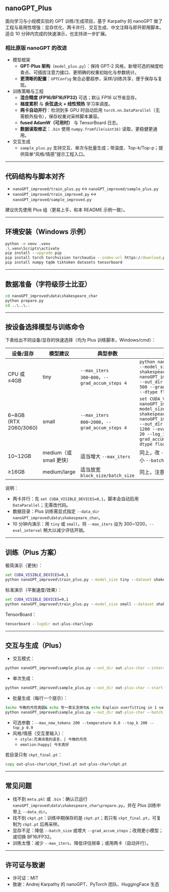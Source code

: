 ##  nanoGPT_Plus

面向学习与小规模实验的 GPT 训练/生成项目，基于 Karpathy 的 nanoGPT 做了工程与易用性增强：显存优化、两卡并行、交互生成、中文注释与即开即用脚本。适合 10 分钟内完成的快速演示，也支持进一步扩展。

### 相比原版 nanoGPT 的改进
- 模型框架
  - **GPT-Plus 架构**（`model_plus.py`）：保持 GPT-2 风格，新增可选的梯度检查点、可插拔注意力接口、更明确的权重初始化与参数统计。
  - **更清晰的配置**：`GPTConfig` 聚合必要超参，采样/训练共享，便于保存与复现。
- 训练策略与工程
  - **混合精度 (FP16/BF16/FP32)** 可选；默认 FP16 以节省显存。
  - **梯度累积** 与 **余弦退火 + 线性预热** 学习率调度。
  - **两卡自动并行**：检测到多 GPU 时自动启用 `torch.nn.DataParallel`（无需额外指令），保存权重对采样脚本兼容。
  - **fused AdamW（可用时）** 与 TensorBoard 日志。
  - **数据读取修正**：`.bin` 使用 `numpy.fromfile(uint16)` 读取，更稳健更通用。
- 交互生成
  - `sample_plus.py` 支持交互、单次与批量生成；带温度、Top-k/Top-p；提供简单“风格/情感”提示工程入口。

---

## 代码结构与脚本对齐
- `nanoGPT_improved/train_plus.py` ↔ `nanoGPT_improved/sample_plus.py`
- `nanoGPT_improved/train_improved.py` ↔ `nanoGPT_improved/sample_improved.py`

建议优先使用 Plus 组（更易上手，和本 README 示例一致）。

---

## 环境安装（Windows 示例）
```cmd
python -m venv .venv
.\.venv\Scripts\activate
pip install --upgrade pip
pip install torch torchvision torchaudio --index-url https://download.pytorch.org/whl/cu121
pip install numpy tqdm tiktoken datasets tensorboard
```

---

## 数据准备（字符级莎士比亚）
```cmd
cd nanoGPT_improved\data\shakespeare_char
python prepare.py
cd ..\..\..
```

---

## 按设备选择模型与训练命令

下表给出不同设备/显存的快速选择（均为 Plus 训练脚本，Windows/cmd）：

| 设备/显存 | 模型建议 | 典型参数 | 示例命令（两卡可选） |
|---|---|---|---|
| CPU 或 ≤4GB | tiny | `--max_iters 300~800`，`--grad_accum_steps 4` | `python nanoGPT_improved\train_plus.py --model_size tiny --dataset shakespeare_char --data_dir nanoGPT_improved\data\shakespeare_char --out_dir out-plus-char --max_iters 500 --grad_accum_steps 4 --device cpu --dtype float32` |
| 6~8GB (RTX 2060/3060) | small | `--max_iters 800~2000`，`--grad_accum_steps 4` | `set CUDA_VISIBLE_DEVICES=0,1 & python nanoGPT_improved\train_plus.py --model_size small --dataset shakespeare_char --data_dir nanoGPT_improved\data\shakespeare_char --out_dir out-plus-char --max_iters 1200 --eval_interval 200 --eval_iters 20 --log_interval 50 --grad_accum_steps 4 --device cuda --dtype float16` |
| 10~12GB | medium（或 small 更快） | 适当增大 `--max_iters` | 同上，改 `--model_size medium`，必要时调小 `--batch_size` 或 `--grad_accum_steps` |
| ≥16GB | medium/large | 适当放宽 `block_size/batch_size` | 同上，注意显存与速度平衡 |

说明：
- 两卡并行：先 `set CUDA_VISIBLE_DEVICES=0,1`，脚本会自动启用 `DataParallel`；无需改代码。
- 数据目录：Plus 训练需显式指定 `--data_dir nanoGPT_improved\data\shakespeare_char`。
- 10 分钟内演示：用 `tiny` 或 `small`，将 `--max_iters` 设为 300~1200，`--eval_interval` 稍大以减少评估开销。

---

## 训练（Plus 方案）
极简演示（更快）：
```cmd
set CUDA_VISIBLE_DEVICES=0,1
python nanoGPT_improved\train_plus.py --model_size tiny --dataset shakespeare_char --data_dir nanoGPT_improved\data\shakespeare_char --out_dir out-plus-char --max_iters 500 --eval_interval 100 --eval_iters 10 --log_interval 20 --grad_accum_steps 4 --device cuda --dtype float16
```

标准演示（平衡速度/效果）：
```cmd
set CUDA_VISIBLE_DEVICES=0,1
python nanoGPT_improved\train_plus.py --model_size small --dataset shakespeare_char --data_dir nanoGPT_improved\data\shakespeare_char --out_dir out-plus-char --max_iters 1200 --eval_interval 200 --eval_iters 20 --log_interval 50 --grad_accum_steps 4 --device cuda --dtype float16
```

TensorBoard：
```cmd
tensorboard --logdir out-plus-char\logs
```

---

## 交互与生成（Plus）
- 交互模式：
```cmd
python nanoGPT_improved\sample_plus.py --out_dir out-plus-char --interactive --device cuda
```
- 单次生成：
```cmd
python nanoGPT_improved\sample_plus.py --out_dir out-plus-char --start "To be, or not to be" --device cuda
```
- 批量生成（每行一个提示）：
```cmd
(echo 今晚的月亮真圆& echo 写一首五言绝句& echo Explain overfitting in 1 sentence) > prompts.txt
python nanoGPT_improved\sample_plus.py --out_dir out-plus-char --batch_file prompts.txt --device cuda
```
- 可选参数：`--max_new_tokens 200 --temperature 0.8 --top_k 200 --top_p 0.9`
- 风格/情感（交互里输入）：
  - `style:充满诗意的语言，| 今晚的月亮`
  - `emotion:happy| 今天真好`

若目录只有 `ckpt_final.pt`：
```cmd
copy out-plus-char\ckpt_final.pt out-plus-char\ckpt.pt
```



---

## 常见问题
- 找不到 `meta.pkl` 或 `.bin`：确认已运行 `nanoGPT_improved\data\shakespeare_char\prepare.py`，并在 Plus 训练中带上 `--data_dir`。
- 找不到 `ckpt.pt`：训练中期保存的是 `ckpt.pt`；若只有 `ckpt_final.pt`，可复制为 `ckpt.pt` 后再采样。
- 显存不足：降低 `--batch_size` 或增大 `--grad_accum_steps`；改用更小模型；或切换 BF16/FP32。
- 训练太慢：减少 `--max_iters`、降低评估频率；或用两卡（自动并行）。

---

## 许可证与致谢
- 许可证：MIT
- 致谢：Andrej Karpathy 的 nanoGPT、PyTorch 团队、HuggingFace 生态

